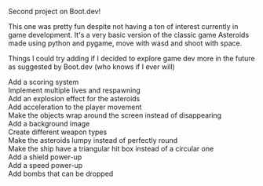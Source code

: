 Second project on Boot.dev!

This one was pretty fun despite not having a ton of interest currently in game development. It's a very basic version of the classic game Asteroids made using python and pygame, move with wasd and shoot with space. 

Things I could try adding if I decided to explore game dev more in the future as suggested by Boot.dev (who knows if I ever will)

Add a scoring system  
Implement multiple lives and respawning  
Add an explosion effect for the asteroids  
Add acceleration to the player movement  
Make the objects wrap around the screen instead of disappearing  
Add a background image  
Create different weapon types  
Make the asteroids lumpy instead of perfectly round  
Make the ship have a triangular hit box instead of a circular one  
Add a shield power-up  
Add a speed power-up  
Add bombs that can be dropped
